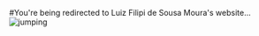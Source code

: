 #You're being redirected to Luiz Filipi de Sousa Moura's website...
![jumping](24.jpg)
<meta http-equiv = "refresh" content = "10; url = https://sites.google.com/view/luizfilipidesousamoura" />
